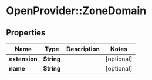 # OpenProvider::ZoneDomain

## Properties
Name | Type | Description | Notes
------------ | ------------- | ------------- | -------------
**extension** | **String** |  | [optional] 
**name** | **String** |  | [optional] 

